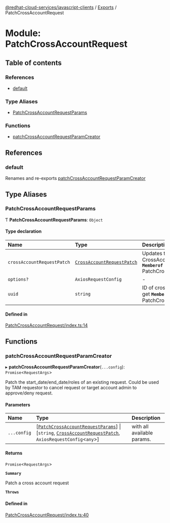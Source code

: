 [@redhat-cloud-services/javascript-clients](../README.md) / [Exports](../modules.md) / PatchCrossAccountRequest

# Module: PatchCrossAccountRequest

## Table of contents

### References

- [default](PatchCrossAccountRequest.md#default)

### Type Aliases

- [PatchCrossAccountRequestParams](PatchCrossAccountRequest.md#patchcrossaccountrequestparams)

### Functions

- [patchCrossAccountRequestParamCreator](PatchCrossAccountRequest.md#patchcrossaccountrequestparamcreator)

## References

### default

Renames and re-exports [patchCrossAccountRequestParamCreator](PatchCrossAccountRequest.md#patchcrossaccountrequestparamcreator)

## Type Aliases

### PatchCrossAccountRequestParams

Ƭ **PatchCrossAccountRequestParams**: `Object`

#### Type declaration

| Name | Type | Description |
| :------ | :------ | :------ |
| `crossAccountRequestPatch` | [`CrossAccountRequestPatch`](../interfaces/types.CrossAccountRequestPatch.md) | Updates to CrossAccountRequest **`Memberof`** PatchCrossAccountRequestApi |
| `options?` | `AxiosRequestConfig` | - |
| `uuid` | `string` | ID of cross account request to get **`Memberof`** PatchCrossAccountRequestApi |

#### Defined in

[PatchCrossAccountRequest/index.ts:14](https://github.com/RedHatInsights/javascript-clients/blob/main/packages/rbac/PatchCrossAccountRequest/index.ts#L14)

## Functions

### patchCrossAccountRequestParamCreator

▸ **patchCrossAccountRequestParamCreator**(`...config`): `Promise`\<`RequestArgs`\>

Patch the start_date/end_date/roles of an existing request. Could be used by TAM requestor to cancel request or target account admin to approve/deny request.

#### Parameters

| Name | Type | Description |
| :------ | :------ | :------ |
| `...config` | [[`PatchCrossAccountRequestParams`](PatchCrossAccountRequest.md#patchcrossaccountrequestparams)] \| [`string`, [`CrossAccountRequestPatch`](../interfaces/types.CrossAccountRequestPatch.md), `AxiosRequestConfig`\<`any`\>] | with all available params. |

#### Returns

`Promise`\<`RequestArgs`\>

**`Summary`**

Patch a cross account request

**`Throws`**

#### Defined in

[PatchCrossAccountRequest/index.ts:40](https://github.com/RedHatInsights/javascript-clients/blob/main/packages/rbac/PatchCrossAccountRequest/index.ts#L40)
